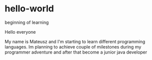 # hello-world
beginning of learning

Hello everyone

My name is Mateusz and I'm starting to learn different programming languages.
Im planning to achieve couple of milestones during my programmer adventure and after that become a junior java developer
